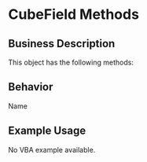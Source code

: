 # CubeField Methods

## Business Description
This object has the following methods:

## Behavior
Name

## Example Usage
No VBA example available.